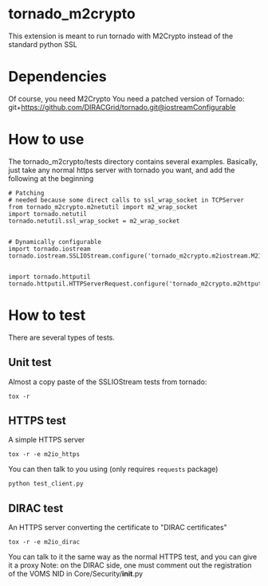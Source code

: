 # tornado_m2crypto

This extension is meant to run tornado with M2Crypto instead of the standard python SSL

# Dependencies

Of course, you need M2Crypto
You need a patched version of Tornado: git+https://github.com/DIRACGrid/tornado.git@iostreamConfigurable


# How to use


The tornado_m2crypto/tests directory contains several examples.
Basically, just take any normal https server with tornado you want, and add the following at the beginning


```
# Patching
# needed because some direct calls to ssl_wrap_socket in TCPServer
from tornado_m2crypto.m2netutil import m2_wrap_socket
import tornado.netutil
tornado.netutil.ssl_wrap_socket = m2_wrap_socket


# Dynamically configurable
import tornado.iostream
tornado.iostream.SSLIOStream.configure('tornado_m2crypto.m2iostream.M2IOStream')


import tornado.httputil
tornado.httputil.HTTPServerRequest.configure('tornado_m2crypto.m2httputil.M2HTTPServerRequest')

```





# How to test

There are several types of tests.

## Unit test

Almost a copy paste of the SSLIOStream tests from tornado:

`tox -r`

## HTTPS test

A simple HTTPS server

`tox -r -e m2io_https`

You can then talk to you using (only requires `requests` package)

`python test_client.py`


## DIRAC test

An HTTPS server converting the certificate to "DIRAC certificates"

`tox -r -e m2io_dirac`

You can talk to it the same way as the normal HTTPS test, and you can give it a proxy
Note: on the DIRAC side, one must comment out the registration of the VOMS NID in Core/Security/__init__.py
